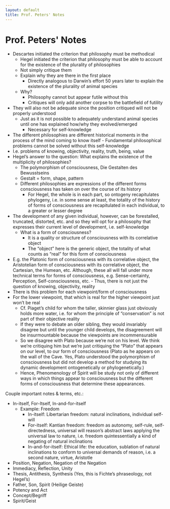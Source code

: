 ```yaml
---
layout: default
title: Prof. Peters' Notes
---
```


# Prof. Peters' Notes
- Descartes initiated the criterion that philosophy must be methodical
    - Hegel initiated the criterion that philosophy must be able to account for the existence of the plurality of philosophies
    - Not simply critique them
    - Explain why they are there in the first place
        - Directly analogous to Darwin’s effort 50 years later to explain the existence of the plurality of animal species
    - Why?
        - Philosophy cannot but appear futile without this
		- Critiques will only add another corpse to the battlefield of futility
- They will also not be adequate since the position critiqued will not be properly understood
	- Just as it is not possible to adequately understand animal species until one has explained how/why they evolved/emerged
		- Necessary for self-knowledge
- The different philosophies are different historical moments in the process of the mind coming to know itself
		- Fundamental philosophical problems cannot be solved without this self-knowledge
- I.e. problems of knowing, objectivity, reality, truth, being, value
- Hegel’s answer to the question: What explains the existence of the multiplicity of philosophies?
	- The polymorphism of consciousness, Die Gestalten des Bewusstseins
	- Gestalt = form, shape, pattern
	- Different philosophies are expressions of the different forms consciousness has taken on over the course of its history
		- For Hegel, the whole is in each part, so ontogeny recapitulates phylogeny, i.e. in some sense at least, the totality of the history of forms of consciousness are recapitulated in each individual, to a greater or lesser degree
- The development of any given individual, however, can be forestalled, truncated, distorted, etc. and so they will opt for a philosophy that expresses their current level of development, i.e. self-knowledge
	- What is a form of consciousness?
		- It is a quality or structure of consciousness with its correlative object
		- The “object” here is the generic object, the totality of what counts as “real” for this form of consciousness
- E.g. the Platonic form of consciousness with its correlative object, the Aristotelian form of consciousness with its correlative object, the Cartesian, the Humean, etc. Although, these all will fall under more technical terms for forms of consciousness, e.g. Sense-certainty, Perception, Self-consciousness, etc.
		- Thus, there is not just the question of knowing, objectivity, reality
- There is this problem for each viewpoint/form of consciousness
- For the lower viewpoint, that which is real for the higher viewpoint just won’t be real
	- Cf. Piaget’s child for whom the taller, skinnier glass just obviously holds more water, i.e. for whom the principle of “conservation” is not part of their objective reality
	- If they were to debate an older sibling, they would invariably disagree but until the younger child develops, the disagreement will be insurmountable because the viewpoints are incommensurable
	- So we disagree with Plato because we’re not on his level. We think we’re critiquing him but we’re just critiquing the “Plato” that appears on our level, to our form of consciousness (Plato as he appears on the wall of the Cave. Yes, Plato understood the polymorphism of consciousness but did not develop a method for studying its dynamic development ontogenetically or phylogenetically.)
	- Hence, Phenomenology of Spirit will be study not only of different ways in which things appear to consciousness but the different forms of consciousness that determine these appearances. 

Couple important notes & terms, etc.:
- In-itself, For-Itself, In-and-for-itself
    - Example: Freedom
        - In-itself: Libertarian freedom: natural inclinations, individual self-will
        - For-itself: Kantian freedom: freedom as autonomy, self-rule, self-directedness, universal will reason’s abstract laws applying the universal law to nature, i.e. freedom quintessentially a kind of negating of natural inclinations
        - In-and-for-itself: Ethical life: the education, sublation of natural inclinations to conform to universal demands of reason, i.e. a second nature, virtue, Aristotle
- Position, Negation, Negation of the Negation
- Immediacy, Reflection, Unity
- Thesis, Antithesis, Synthesis (Yes, this is Fichte’s phraseology, not Hegel’s) 
- Father, Son, Spirit (Heilige Geiste)
- Potency and Act
- Concept/Begriff
- Spirit/Geist





